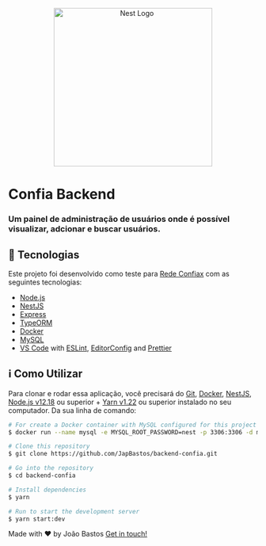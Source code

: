 <p align="center">
  <a href="http://nestjs.com/" target="blank"><img src="https://nestjs.com/img/logo_text.svg" width="320" alt="Nest Logo" /></a>
</p>

# Confia Backend

### Um painel de administração de usuários onde é possível visualizar, adcionar e buscar usuários.

## :rocket: Tecnologias

Este projeto foi desenvolvido como teste para [Rede Confiax](https://www.confiaxseguros.com.br/) com as seguintes tecnologias:

- [Node.js][nodejs]
- [NestJS](https://nestjs.com/)
- [Express](https://expressjs.com/)
- [TypeORM](https://typeorm.io/#/)
- [Docker](https://www.docker.com/docker-community)
- [MySQL](https://www.mysql.com/)
- [VS Code][vc] with [ESLint][vceslint], [EditorConfig][vceditconfig] and [Prettier][vcprettier]

## :information_source: Como Utilizar

Para clonar e rodar essa aplicação, você precisará do [Git](https://git-scm.com), [Docker](https://www.docker.com/docker-community), [NestJS](https://nestjs.com/), [Node.js v12.18][nodejs] ou superior + [Yarn v1.22][yarn] ou superior instalado no seu computador.
Da sua linha de comando:

```bash
# For create a Docker container with MySQL configured for this project
$ docker run --name mysql -e MYSQL_ROOT_PASSWORD=nest -p 3306:3306 -d mysql

# Clone this repository
$ git clone https://github.com/JapBastos/backend-confia.git

# Go into the repository
$ cd backend-confia

# Install dependencies
$ yarn

# Run to start the development server
$ yarn start:dev
```

Made with ♥ by João Bastos [Get in touch!](https://www.linkedin.com/in/japbastos/)

[nodejs]: https://nodejs.org/
[yarn]: https://yarnpkg.com/
[vc]: https://code.visualstudio.com/
[vceditconfig]: https://marketplace.visualstudio.com/items?itemName=EditorConfig.EditorConfig
[vceslint]: https://marketplace.visualstudio.com/items?itemName=dbaeumer.vscode-eslint
[vcprettier]: https://marketplace.visualstudio.com/items?itemName=esbenp.prettier-vscode

